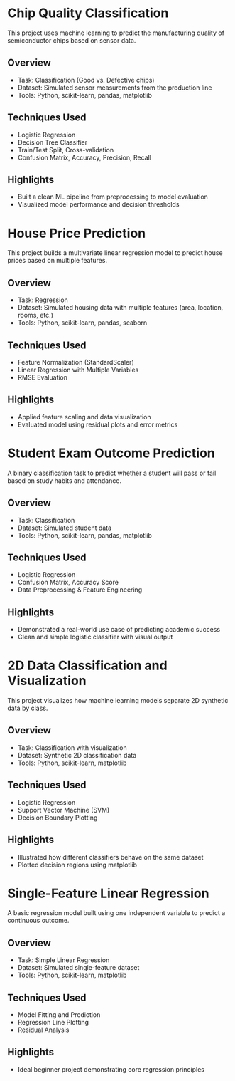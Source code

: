 # Chip Quality Classification

This project uses machine learning to predict the manufacturing quality of semiconductor chips based on sensor data.

## Overview
- Task: Classification (Good vs. Defective chips)
- Dataset: Simulated sensor measurements from the production line
- Tools: Python, scikit-learn, pandas, matplotlib

## Techniques Used
- Logistic Regression
- Decision Tree Classifier
- Train/Test Split, Cross-validation
- Confusion Matrix, Accuracy, Precision, Recall

## Highlights
- Built a clean ML pipeline from preprocessing to model evaluation
- Visualized model performance and decision thresholds





# House Price Prediction

This project builds a multivariate linear regression model to predict house prices based on multiple features.

## Overview
- Task: Regression
- Dataset: Simulated housing data with multiple features (area, location, rooms, etc.)
- Tools: Python, scikit-learn, pandas, seaborn

## Techniques Used
- Feature Normalization (StandardScaler)
- Linear Regression with Multiple Variables
- RMSE Evaluation

## Highlights
- Applied feature scaling and data visualization
- Evaluated model using residual plots and error metrics



# Student Exam Outcome Prediction

A binary classification task to predict whether a student will pass or fail based on study habits and attendance.

## Overview
- Task: Classification
- Dataset: Simulated student data
- Tools: Python, scikit-learn, pandas, matplotlib

## Techniques Used
- Logistic Regression
- Confusion Matrix, Accuracy Score
- Data Preprocessing & Feature Engineering

## Highlights
- Demonstrated a real-world use case of predicting academic success
- Clean and simple logistic classifier with visual output



# 2D Data Classification and Visualization

This project visualizes how machine learning models separate 2D synthetic data by class.

## Overview
- Task: Classification with visualization
- Dataset: Synthetic 2D classification data
- Tools: Python, scikit-learn, matplotlib

## Techniques Used
- Logistic Regression
- Support Vector Machine (SVM)
- Decision Boundary Plotting

## Highlights
- Illustrated how different classifiers behave on the same dataset
- Plotted decision regions using matplotlib



# Single-Feature Linear Regression

A basic regression model built using one independent variable to predict a continuous outcome.

## Overview
- Task: Simple Linear Regression
- Dataset: Simulated single-feature dataset
- Tools: Python, scikit-learn, matplotlib

## Techniques Used
- Model Fitting and Prediction
- Regression Line Plotting
- Residual Analysis

## Highlights
- Ideal beginner project demonstrating core regression principles
